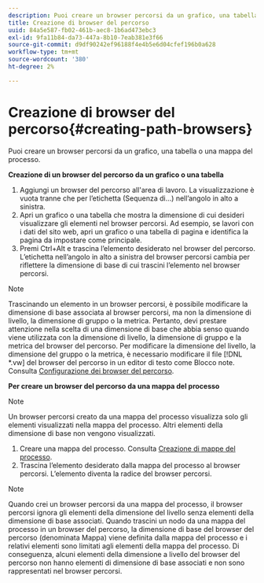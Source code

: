 ```yaml
---
description: Puoi creare un browser percorsi da un grafico, una tabella o una mappa del processo.
title: Creazione di browser del percorso
uuid: 84a5e587-fb02-461b-aec8-1b6ad473ebc3
exl-id: 9fa11b84-da73-447a-8b10-7eab381e3f66
source-git-commit: d9df90242ef96188f4e4b5e6d04cfef196b0a628
workflow-type: tm+mt
source-wordcount: '380'
ht-degree: 2%

---
```


# Creazione di browser del percorso{#creating-path-browsers}

Puoi creare un browser percorsi da un grafico, una tabella o una mappa del processo.

**Creazione di un browser del percorso da un grafico o una tabella**

1. Aggiungi un browser del percorso all&#39;area di lavoro. La visualizzazione è vuota tranne che per l’etichetta (Sequenza di...) nell’angolo in alto a sinistra.
1. Apri un grafico o una tabella che mostra la dimensione di cui desideri visualizzare gli elementi nel browser percorsi. Ad esempio, se lavori con i dati del sito web, apri un grafico o una tabella di pagina e identifica la pagina da impostare come principale.
1. Premi Ctrl+Alt e trascina l’elemento desiderato nel browser del percorso. L’etichetta nell’angolo in alto a sinistra del browser percorsi cambia per riflettere la dimensione di base di cui trascini l’elemento nel browser percorsi.

>[!NOTE]
>
>Trascinando un elemento in un browser percorsi, è possibile modificare la dimensione di base associata al browser percorsi, ma non la dimensione di livello, la dimensione di gruppo o la metrica. Pertanto, devi prestare attenzione nella scelta di una dimensione di base che abbia senso quando viene utilizzata con la dimensione di livello, la dimensione di gruppo e la metrica del browser del percorso. Per modificare la dimensione del livello, la dimensione del gruppo o la metrica, è necessario modificare il file [!DNL *.vw] del browser del percorso in un editor di testo come Blocco note. Consulta [Configurazione dei browser del percorso](../../../../home/c-get-started/c-intf-anlys-ftrs/t-config-path-brwsr.md#task-bbb3ddaa140a414f984b697c2b8202a3).

**Per creare un browser del percorso da una mappa del processo**

>[!NOTE]
>
>Un browser percorsi creato da una mappa del processo visualizza solo gli elementi visualizzati nella mappa del processo. Altri elementi della dimensione di base non vengono visualizzati.

1. Creare una mappa del processo. Consulta [Creazione di mappe del processo](../../../../home/c-get-started/c-analysis-vis/c-proc-maps/c-create-proc-maps.md#concept-daf5b14dae7a442191611b1b9c1122bf).
1. Trascina l’elemento desiderato dalla mappa del processo al browser percorsi. L’elemento diventa la radice del browser percorsi.

>[!NOTE]
>
>Quando crei un browser percorsi da una mappa del processo, il browser percorsi ignora gli elementi della dimensione del livello senza elementi della dimensione di base associati. Quando trascini un nodo da una mappa del processo in un browser del percorso, la dimensione di base del browser del percorso (denominata Mappa) viene definita dalla mappa del processo e i relativi elementi sono limitati agli elementi della mappa del processo. Di conseguenza, alcuni elementi della dimensione a livello del browser del percorso non hanno elementi di dimensione di base associati e non sono rappresentati nel browser percorsi.
